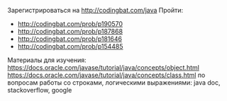 Зарегистрироваться на http://codingbat.com/java
Пройти:
* http://codingbat.com/prob/p190570
* http://codingbat.com/prob/p187868
* http://codingbat.com/prob/p181646
* http://codingbat.com/prob/p154485

Материалы для изучения:
https://docs.oracle.com/javase/tutorial/java/concepts/object.html
https://docs.oracle.com/javase/tutorial/java/concepts/class.html
по вопросам работы со строками, логическими выражениями: java doc, stackoverflow, google

